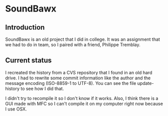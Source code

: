 # SoundBawx

## Introduction

SoundBawx is an old project that I did in college. It was an assignment that we had to do in team, so I paired with a friend, Philippe Tremblay.

## Current status

I recreated the history from a CVS repository that I found in an old hard drive. I had to rewrite some commit information like the author and the message encoding (ISO-8859-1 to UTF-8). You can see the file update-history to see how I did that.

I didn't try to recompile it so I don't know if it works. Also, I think there is a GUI made with MFC so I can't compile it on my computer right now because I use OSX.
